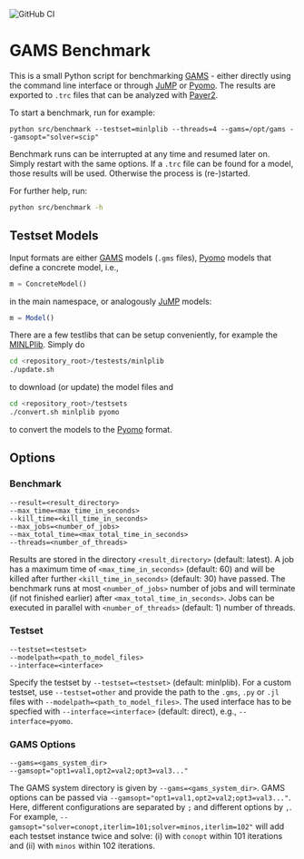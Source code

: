 ![GitHub CI](https://github.com/renkekuhlmann/gams-benchmark/workflows/GitHub%20CI/badge.svg)

# GAMS Benchmark

This is a small Python script for benchmarking [GAMS] -
either directly using the command line interface or through [JuMP] or [Pyomo].
The results are exported to `.trc` files that can be analyzed with [Paver2].

To start a benchmark, run for example:
```
python src/benchmark --testset=minlplib --threads=4 --gams=/opt/gams --gamsopt="solver=scip"
```

Benchmark runs can be interrupted at any time and resumed later on. Simply restart
with the same options. If a `.trc` file can be found for a model, those results
will be used. Otherwise the process is (re-)started.

For further help, run:
```bash
python src/benchmark -h
```

## Testset Models

Input formats are either [GAMS] models (`.gms` files), [Pyomo] models that define
a concrete model, i.e.,
```python
m = ConcreteModel()
```
in the main namespace, or analogously [JuMP] models:
```julia
m = Model()
```

There are a few testlibs that can be setup conveniently, for example the
[MINLPlib]. Simply do
```bash
cd <repository_root>/testests/minlplib
./update.sh
```
to download (or update) the model files and
```bash
cd <repository_root>/testsets
./convert.sh minlplib pyomo
```
to convert the models to the [Pyomo] format.


## Options

### Benchmark

```
--result=<result_directory>
--max_time=<max_time_in_seconds>
--kill_time=<kill_time_in_seconds>
--max_jobs=<number_of_jobs>
--max_total_time=<max_total_time_in_seconds>
--threads=<number_of_threads>
```
Results are stored in the directory `<result_directory>` (default: latest). A
job has a maximum time of `<max_time_in_seconds>` (default: 60) and will be
killed after further `<kill_time_in_seconds>` (default: 30) have passed. The
benchmark runs at most `<number_of_jobs>` number of jobs and will terminate (if
not finished earlier) after `<max_total_time_in_seconds>`. Jobs can be executed
in parallel with `<number_of_threads>` (default: 1) number of threads.

### Testset

```
--testset=<testset>
--modelpath=<path_to_model_files>
--interface=<interface>
```
Specify the testset by `--testset=<testset>` (default: minlplib). For a custom
testset, use `--testset=other` and provide the path to the `.gms`, `.py` or
`.jl` files with `--modelpath=<path_to_model_files>`. The used interface has to
be specfied with `--interface=<interface>` (default: direct), e.g.,
`--interface=pyomo`.

### GAMS Options

```
--gams=<gams_system_dir>
--gamsopt="opt1=val1,opt2=val2;opt3=val3..."
```
The GAMS system directory is given by `--gams=<gams_system_dir>`. GAMS options
can be passed via `--gamsopt="opt1=val1,opt2=val2;opt3=val3..."`. Here, different
configurations are separated by `;` and different options by `,`. For example,
`--gamsopt="solver=conopt,iterlim=101;solver=minos,iterlim=102"` will add each
testset instance twice and solve: (i) with `conopt` within 101 iterations and (ii)
with `minos` within 102 iterations.


[GAMS]: https://www.gams.com/
[JuMP]: https://github.com/JuliaOpt/JuMP.jl
[Pyomo]: https://github.com/Pyomo/pyomo
[MINLPlib]: http://www.minlplib.org/
[Paver2]: https://github.com/coin-or/Paver

